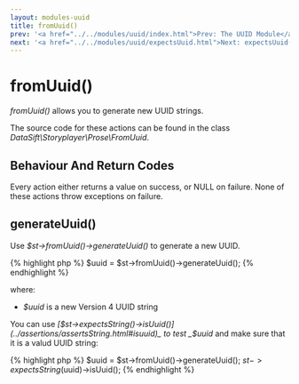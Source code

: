 ```yaml
---
layout: modules-uuid
title: fromUuid()
prev: '<a href="../../modules/uuid/index.html">Prev: The UUID Module</a>'
next: '<a href="../../modules/uuid/expectsUuid.html">Next: expectsUuid()</a>'
---
```


# fromUuid()

_fromUuid()_ allows you to generate new UUID strings.

The source code for these actions can be found in the class _DataSift\Storyplayer\Prose\FromUuid_.

## Behaviour And Return Codes

Every action either returns a value on success, or NULL on failure.  None of these actions throw exceptions on failure.

## generateUuid()

Use _$st->fromUuid()->generateUuid()_ to generate a new UUID.

{% highlight php %}
$uuid = $st->fromUuid()->generateUuid();
{% endhighlight %}

where:

* _$uuid_ is a new Version 4 UUID string

You can use _[$st->expectsString()->isUuid()](../assertions/assertsString.html#isuuid)_ to test _$uuid_ and make sure that it is a valud UUID string:

{% highlight php %}
$uuid = $st->fromUuid()->generateUuid();
$st->expectsString($uuid)->isUuid();
{% endhighlight %}